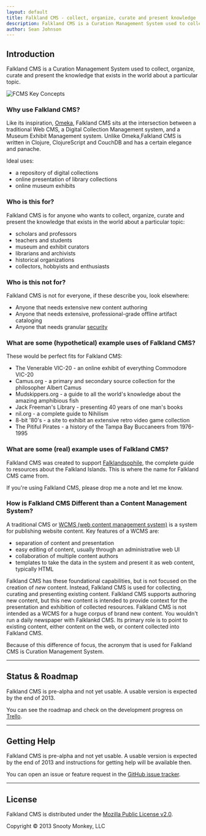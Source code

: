 ```yaml
---
layout: default
title: Falkland CMS - collect, organize, curate and present knowledge
description: Falkland CMS is a Curation Management System used to collect, organize, curate and present the knowledge that exists in the world about a particular topic.
author: Sean Johnson
---
```


## Introduction

Falkland CMS is a Curation Management System used to collect, organize, curate and present the knowledge that exists in the world about a particular topic.

![FCMS Key Concepts]({{site.url}}/assets/img/FCMS-High-level.png "FCMS Key Concepts")

### Why use Falkland CMS?

Like its inspiration, [Omeka](http://omeka.org/about/), Falkland CMS sits at the intersection between a traditional Web CMS, a Digital Collection Management system, and a Museum Exhibit Management system. Unlike Omeka,Falkland CMS is written in Clojure, ClojureScript and CouchDB and has a certain elegance and panache.

Ideal uses:

* a repository of digital collections
* online presentation of library collections
* online museum exhibits

### Who is this for?

Falkland CMS is for anyone who wants to collect, organize, curate and present the knowledge that exists in the world about a particular topic:

* scholars and professors
* teachers and students
* museum and exhibit curators
* librarians and archivists
* historical organizations
* collectors, hobbyists and enthusiasts

### Who is this not for?

Falkland CMS is not for everyone, if these describe you, look elsewhere:

* Anyone that needs extensive new content authoring
* Anyone that needs extensive, professional-grade offline artifact cataloging
* Anyone that needs granular [security](#security)

### What are some (hypothetical) example uses of Falkland CMS?

These would be perfect fits for Falkland CMS:

* The Venerable VIC-20 - an online exhibit of everything Commodore VIC-20
* Camus.org - a primary and secondary source collection for the philosopher Albert Camus
* Mudskippers.org - a guide to all the world's knowledge about the amazing amphibious fish
* Jack Freeman's Library - presenting 40 years of one man's books
* nil.org - a complete guide to Nihilism 
* 8-bit '80's - a site to exhibit an extensive retro video game collection
* The Pitiful Pirates - a history of the Tampa Bay Buccaneers from 1976-1995

### What are some (real) example uses of Falkland CMS?

Falkland CMS was created to support [Falklandsophile](http://falklandsophile.com), the complete guide to resources about the Falkland Islands. This is where the name for Falkland CMS came from.

If you're using Falkland CMS, please drop me a note and let me know.

### How is Falkland CMS Different than a Content Management System?

A traditional CMS or [WCMS (web content management system)](http://en.wikipedia.org/wiki/Web_content_management_system) is a system for publishing website content. Key features of a WCMS are:

* separation of content and presentation
* easy editing of content, usually through an administrative web UI
* collaboration of multiple content authors
* templates to take the data in the system and present it as web content, typically HTML

Falkland CMS has these foundational capabilities, but is not focused on the creation of *new* content. Instead, Falkland CMS is used for collecting, curating and presenting existing content. Falkland CMS supports authoring new content, but this new content is intended to provide context for the presentation and exhibition of collected resources. Falkland CMS is not intended as a WCMS for a huge corpus of brand new content. You wouldn't run a daily newspaper with Falklankd CMS. Its primary role is to point to existing content, either content on the web, or content collected into Falkland CMS.

Because of this difference of focus, the acronym that is used for Falkland CMS is Curation Management System. 

---

## <a id="status"></a> Status &amp; Roadmap

Falkland CMS is pre-alpha and not yet usable. A usable version is expected by the end of 2013.

You can see the roadmap and check on the development progress on [Trello](https://trello.com/b/UgzPjFAX/falkland-cms).

---

## <a id="help"></a> Getting Help

Falkland CMS is pre-alpha and not yet usable. A usable version is expected by the end of 2013 and instructions for getting help will be available then.

You can open an issue or feature request in the [GitHub issue tracker](https://github.com/SnootyMonkey/Falkland-CMS/issues).

---

## <a id="license"></a> License

Falkland CMS is distributed under the [Mozilla Public License v2.0](http://www.mozilla.org/MPL/2.0/).

Copyright © 2013 Snooty Monkey, LLC